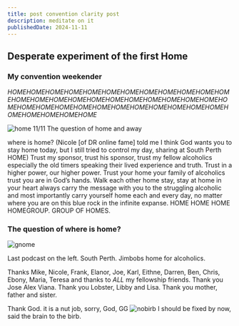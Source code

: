 ```yaml
---
title: post convention clarity post
description: meditate on it
publishedDate: 2024-11-11
---
```


## Desperate experiment of the first Home

### My convention weekender

_*HOMEHOMEHOMEHOMEHOMEHOMEHOMEHOMEHOMEHOMEHOMEHOMEHOMEHOMEHOMEHOMEHOMEHOMEHOMEHOMEHOMEHOMEHOMEHOMEHOMEHOMEHOMEHOMEHOMEHOMEHOMEHOMEHOMEHOMEHOMEHOMEHOMEHOMEHOMEHOME*_

![home](@/assets/pee_town.jpg)
11/11 The question of home and away

where is home? (Nicole [of DR online fame] told me I think God wants you to stay home today, but I still tried to control my day, sharing at South Perth HOME) Trust my sponsor, trust his sponsor, trust my fellow alcoholics especially the old timers speaking their lived experience and truth. Trust in a higher power, our higher power. Trust your home your family of alcoholics trust you are in God’s hands. Walk each other home stay, stay at home in your heart always carry the message with you to the struggling alcoholic and most importantly carry yourself home each and every day, no matter where you are on this blue rock in the infinite expanse. HOME HOME HOME HOMEGROUP. GROUP OF HOMES.

### The question of where is home?

![gnome](@/assets/drums.png)

Last podcast on the left. South Perth. Jimbobs home for alcoholics.

Thanks Mike, Nicole, Frank, Elanor, Joe, Karl, Eithne, Darren, Ben, Chris, Ebony, Maria, Teresa and thanks to _ALL_ my fellowship friends. Thank you Jose Alex Viana. Thank you Lobster, Libby and Lisa. Thank you mother, father and sister.

Thank God.
it is a nut job, sorry, God, GG
![nobirb](@/assets/birb.png)
I should be fixed by now, said the brain to the birb.
